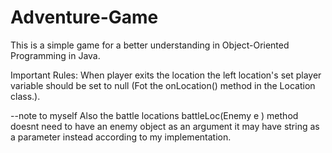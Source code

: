 # Adventure-Game
This is a simple game for a better understanding in Object-Oriented Programming in Java.


Important Rules: When player exits the location the left location's set player variable should be set to null (Fot the onLocation() method in the Location class.).

--note to myself
Also the battle locations battleLoc(Enemy e ) method doesnt need to have an enemy object as an argument it may have string as a parameter instead according to my implementation.
